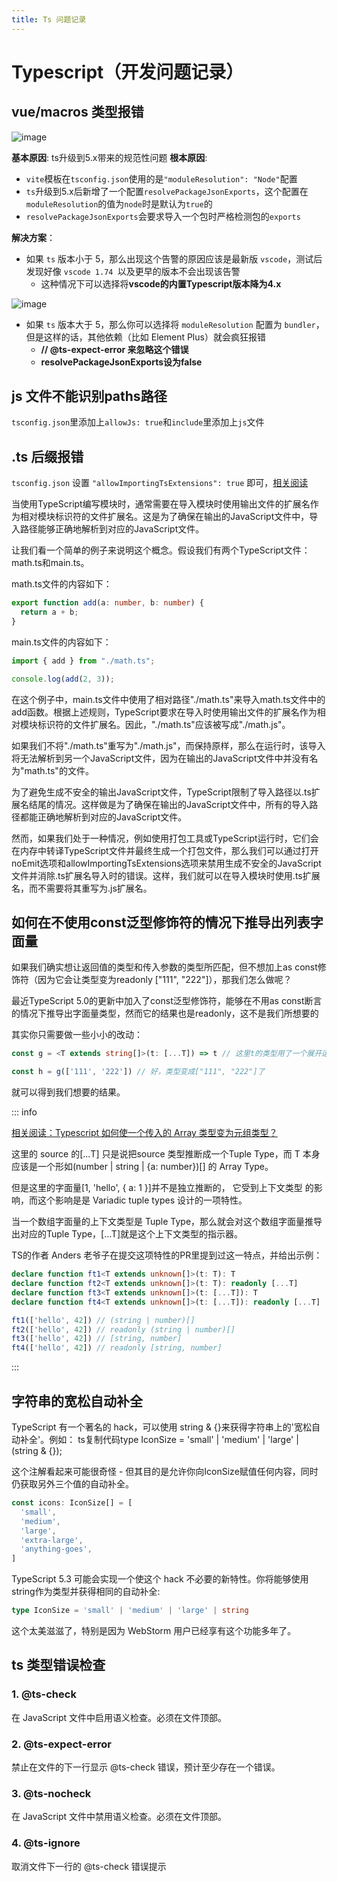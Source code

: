 ```yaml
---
title: Ts 问题记录
---
```

# Typescript（开发问题记录）
## vue/macros 类型报错
<img alt="image" src="https://user-images.githubusercontent.com/96854855/231127950-b0c5125e-b7b6-42bf-85fb-ebb99f0cd6ee.png">

**基本原因**: ts升级到5.x带来的规范性问题
**根本原因**:
- `vite`模板在`tsconfig.json`使用的是`"moduleResolution": "Node"`配置
- `ts`升级到5.x后新增了一个配置`resolvePackageJsonExports`，这个配置在`moduleResolution`的值为`node`时是默认为`true`的
- `resolvePackageJsonExports`会要求导入一个包时严格检测包的`exports`

**解决方案**：
- 如果 `ts` 版本小于 5，那么出现这个告警的原因应该是最新版 `vscode`，测试后发现好像 `vscode 1.74 `以及更早的版本不会出现该告警
  - 这种情况下可以选择将**vscode的内置Typescript版本降为4.x**

<img alt="image" src="https://user-images.githubusercontent.com/96854855/231132240-7b5dff2c-252d-4ae3-8229-d0913b5210b7.png">

- 如果 `ts` 版本大于 5，那么你可以选择将 `moduleResolution` 配置为 `bundler`，但是这样的话，其他依赖（比如 Element Plus）就会疯狂报错
  - **// @ts-expect-error 来忽略这个错误**
  - **resolvePackageJsonExports设为false**

## js 文件不能识别paths路径

`tsconfig.json`里添加上`allowJs: true`和`include`里添加上`js`文件

## .ts 后缀报错

`tsconfig.json` 设置 `"allowImportingTsExtensions": true` 即可，[相关阅读](https://gist.github.com/andrewbranch/79f872a8b9f0507c9c5f2641cfb3efa6#module-resolution-for-bundlers-typescript-runtimes-and-node-loaders)

当使用TypeScript编写模块时，通常需要在导入模块时使用输出文件的扩展名作为相对模块标识符的文件扩展名。这是为了确保在输出的JavaScript文件中，导入路径能够正确地解析到对应的JavaScript文件。

让我们看一个简单的例子来说明这个概念。假设我们有两个TypeScript文件：math.ts和main.ts。

math.ts文件的内容如下：

```typescript
export function add(a: number, b: number) {
  return a + b;
}
```

main.ts文件的内容如下：

```typescript
import { add } from "./math.ts";

console.log(add(2, 3));
```

在这个例子中，main.ts文件中使用了相对路径"./math.ts"来导入math.ts文件中的add函数。根据上述规则，TypeScript要求在导入时使用输出文件的扩展名作为相对模块标识符的文件扩展名。因此，"./math.ts"应该被写成"./math.js"。

如果我们不将"./math.ts"重写为"./math.js"，而保持原样，那么在运行时，该导入将无法解析到另一个JavaScript文件，因为在输出的JavaScript文件中并没有名为"math.ts"的文件。

为了避免生成不安全的输出JavaScript文件，TypeScript限制了导入路径以.ts扩展名结尾的情况。这样做是为了确保在输出的JavaScript文件中，所有的导入路径都能正确地解析到对应的JavaScript文件。

然而，如果我们处于一种情况，例如使用打包工具或TypeScript运行时，它们会在内存中转译TypeScript文件并最终生成一个打包文件，那么我们可以通过打开noEmit选项和allowImportingTsExtensions选项来禁用生成不安全的JavaScript文件并消除.ts扩展名导入时的错误。这样，我们就可以在导入模块时使用.ts扩展名，而不需要将其重写为.js扩展名。

## 如何在不使用const泛型修饰符的情况下推导出列表字面量

如果我们确实想让返回值的类型和传入参数的类型所匹配，但不想加上as const修饰符（因为它会让类型变为readonly ["111", "222"]），那我们怎么做呢？

最近TypeScript 5.0的更新中加入了const泛型修饰符，能够在不用as const断言的情况下推导出字面量类型，然而它的结果也是readonly，这不是我们所想要的

其实你只需要做一些小小的改动：

```ts
const g = <T extends string[]>(t: [...T]) => t // 这里t的类型用了一个展开运算

const h = g(['111', '222']) // 好，类型变成["111", "222"]了
```

就可以得到我们想要的结果。

::: info

[相关阅读：Typescript 如何使一个传入的 Array 类型变为元组类型？](https://www.zhihu.com/question/523396892/answer/2401672619)

这里的 source 的[...T] 只是说把source 类型推断成一个Tuple Type，而 T 本身应该是一个形如(number | string | {a: number})[] 的 Array Type。

但是这里的字面量[1, 'hello', { a: 1 }]并不是独立推断的， 它受到上下文类型 的影响，而这个影响是是 Variadic tuple types 设计的一项特性。

当一个数组字面量的上下文类型是 Tuple Type，那么就会对这个数组字面量推导出对应的Tuple Type，[...T]就是这个上下文类型的指示器。

TS的作者 Anders 老爷子在提交这项特性的PR里提到过这一特点，并给出示例：

```ts
declare function ft1<T extends unknown[]>(t: T): T
declare function ft2<T extends unknown[]>(t: T): readonly [...T]
declare function ft3<T extends unknown[]>(t: [...T]): T
declare function ft4<T extends unknown[]>(t: [...T]): readonly [...T]

ft1(['hello', 42]) // (string | number)[]
ft2(['hello', 42]) // readonly (string | number)[]
ft3(['hello', 42]) // [string, number]
ft4(['hello', 42]) // readonly [string, number]
```

:::

## 字符串的宽松自动补全

TypeScript 有一个著名的 hack，可以使用 string & {}来获得字符串上的'宽松自动补全'。例如：
ts复制代码type IconSize = 'small' | 'medium' | 'large' | (string & {});

这个注解看起来可能很奇怪 - 但其目的是允许你向IconSize赋值任何内容，同时仍获取另外三个值的自动补全。
```ts
const icons: IconSize[] = [
  'small',
  'medium',
  'large',
  'extra-large',
  'anything-goes',
]
```

TypeScript 5.3 可能会实现一个使这个 hack 不必要的新特性。你将能够使用string作为类型并获得相同的自动补全:

```ts
type IconSize = 'small' | 'medium' | 'large' | string
```

这个太美滋滋了，特别是因为 WebStorm 用户已经享有这个功能多年了。

## ts 类型错误检查

### 1. @ts-check

在 JavaScript 文件中启用语义检查。必须在文件顶部。

### 2. @ts-expect-error

禁止在文件的下一行显示 @ts-check 错误，预计至少存在一个错误。

### 3. @ts-nocheck

在 JavaScript 文件中禁用语义检查。必须在文件顶部。

### 4. @ts-ignore

取消文件下一行的 @ts-check 错误提示
